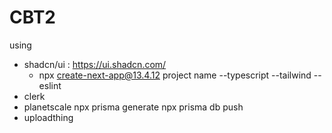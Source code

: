 # CBT2
using
- shadcn/ui : https://ui.shadcn.com/
    - npx create-next-app@13.4.12 project name --typescript --tailwind --eslint
- clerk
- planetscale
    npx prisma generate
    npx prisma db push
- uploadthing